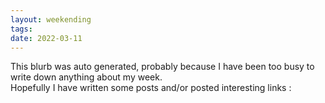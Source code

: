 ```yaml
---
layout: weekending
tags: 
date: 2022-03-11
---
```


This blurb was auto generated, probably because I have been too busy to write down anything about my week.  
Hopefully I have written some posts and/or posted interesting links :